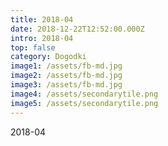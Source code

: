 ```yaml
---
title: 2018-04
date: 2018-12-22T12:52:00.000Z
intro: 2018-04
top: false
category: Dogodki
image1: /assets/fb-md.jpg
image2: /assets/fb-md.jpg
image3: /assets/fb-md.jpg
image4: /assets/secondarytile.png
image5: /assets/secondarytile.png
---
```


2018-04
